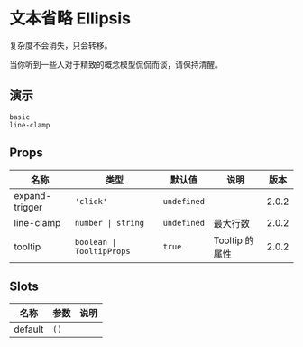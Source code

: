 # 文本省略 Ellipsis

复杂度不会消失，只会转移。

当你听到一些人对于精致的概念模型侃侃而谈，请保持清醒。

## 演示

```demo
basic
line-clamp
```

## Props

| 名称 | 类型 | 默认值 | 说明 | 版本 |
| --- | --- | --- | --- | --- |
| expand-trigger | `'click'` | `undefined` |  | 2.0.2 |
| line-clamp | `number \| string` | `undefined` | 最大行数 | 2.0.2 |
| tooltip | `boolean \| TooltipProps` | `true` | Tooltip 的属性 | 2.0.2 |

## Slots

| 名称    | 参数 | 说明 |
| ------- | ---- | ---- |
| default | `()` |      |
